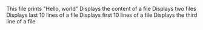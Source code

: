 This file prints "Hello, world"
Displays the content of a file
Displays two files
Displays last 10 lines of a file
Displays first 10 lines of a file
Displays the third line of a file
